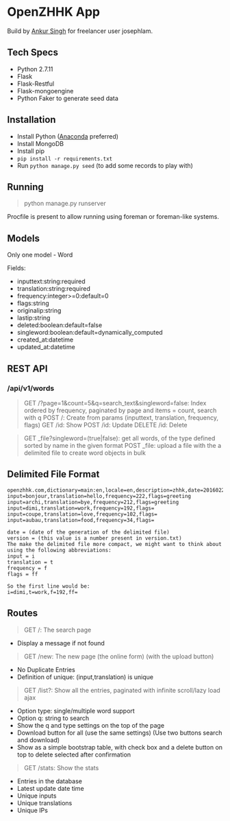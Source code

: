 # OpenZHHK App

Build by [Ankur Singh](ankur13019@iiitd.ac.in) for freelancer user josephlam.

## Tech Specs

- Python 2.7.11
- Flask
- Flask-Restful
- Flask-mongoengine
- Python Faker to generate seed data

## Installation

- Install Python ([Anaconda](https://www.continuum.io/anaconda) preferred)
- Install MongoDB
- Install pip
- `pip install -r requirements.txt`
- Run `python manage.py seed` (to add some records to play with)

## Running

> python manage.py runserver

Procfile is present to allow running using foreman or foreman-like systems.

## Models

Only one model - Word

Fields:

- inputtext:string:required
- translation:string:required
- frequency:integer>=0:default=0
- flags:string
- originalip:string
- lastip:string
- deleted:boolean:default=false
- singleword:boolean:default=dynamically_computed
- created_at:datetime
- updated_at:datetime

## REST API

### /api/v1/words

> GET /?page=1&count=5&q=search_text&singleword=false: Index ordered by frequency, paginated by page and items = count, search with q
> POST /: Create from params (inputtext, translation, frequency, flags)
> GET /id: Show
> POST /id: Update
> DELETE /id: Delete

> GET _file?singleword=(true|false): get all words, of the type defined sorted by name in the given format
> POST _file: upload a file with the a delimited file to create word objects in bulk

## Delimited File Format

```
openzhhk.com,dictionary=main:en,locale=en,description=zhhk,date=20160224,version=47 
input=bonjour,translation=hello,frequency=222,flags=greeting
input=archi,translation=bye,frequency=212,flags=greeting
input=dimi,translation=work,frequency=192,flags=
input=coupe,translation=love,frequency=102,flags=
input=aubau,translation=food,frequency=34,flags=

date = (date of the generation of the delimited file)
version = (this value is a number present in version.txt)
The make the delimited file more compact, we might want to think about using the following abbreviations:
input = i
translation = t
frequency = f
flags = ff

So the first line would be:
i=dimi,t=work,f=192,ff=
```

## Routes

> GET /: The search page
- Display a message if not found
> GET /new: The new page (the online form) (with the upload button)
- No Duplicate Entries
- Definition of unique: (input,translation) is unique
> GET /list?: Show all the entries, paginated with infinite scroll/lazy load ajax
- Option type: single/multiple word support
- Option q: string to search
- Show the q and type settings on the top of the page
- Download button for all (use the same settings) (Use two buttons search and download)
- Show as a simple bootstrap table, with check box and a delete button on top to delete selected after confirmation
> GET /stats: Show the stats 
- Entries in the database
- Latest update date time
- Unique inputs
- Unique translations
- Unique IPs




